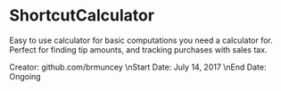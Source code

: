 # ShortcutCalculator
Easy to use calculator for basic computations you need a calculator for. Perfect for finding tip amounts, and tracking purchases with sales tax.

Creator: github.com/brmuncey
\nStart Date: July 14, 2017
\nEnd Date: Ongoing
